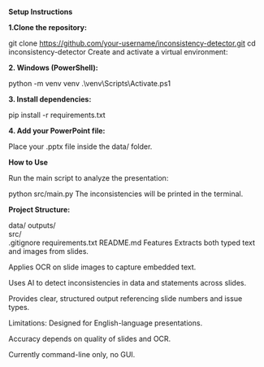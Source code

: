 **Setup Instructions**

**1.Clone the repository:**

git clone https://github.com/your-username/inconsistency-detector.git
cd inconsistency-detector
Create and activate a virtual environment:

**2. Windows (PowerShell):**

python -m venv venv
.\venv\Scripts\Activate.ps1

**3. Install dependencies:**

pip install -r requirements.txt

**4. Add your PowerPoint file:**

Place your .pptx file inside the data/ folder.


**How to Use**

Run the main script to analyze the presentation:

python src/main.py
The inconsistencies will be printed in the terminal.


**Project Structure:**

data/
outputs/           
src/               
.gitignore
requirements.txt
README.md
Features
Extracts both typed text and images from slides.

Applies OCR on slide images to capture embedded text.

Uses AI to detect inconsistencies in data and statements across slides.

Provides clear, structured output referencing slide numbers and issue types.

Limitations:
Designed for English-language presentations.

Accuracy depends on quality of slides and OCR.

Currently command-line only, no GUI.
